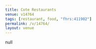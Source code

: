 ```yaml
---
title: Cote Restaurants
venue: v14764
tags: [restaurant, food, "fhrs:411902"]
permalink: /v/14764/
layout: venue
---
```

null